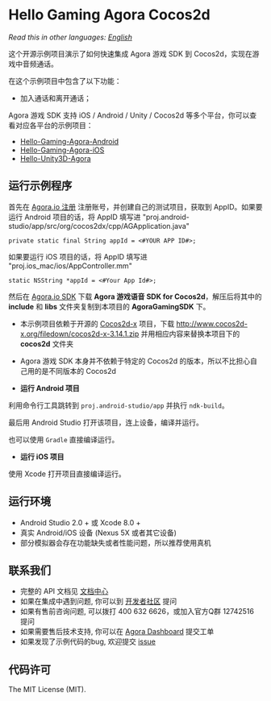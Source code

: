 # Hello Gaming Agora Cocos2d

*Read this in other languages: [English](README.en.md)*

这个开源示例项目演示了如何快速集成 Agora 游戏 SDK 到 Cocos2d，实现在游戏中音频通话。

在这个示例项目中包含了以下功能：

- 加入通话和离开通话；

Agora 游戏 SDK 支持 iOS / Android / Unity / Cocos2d 等多个平台，你可以查看对应各平台的示例项目：

- [Hello-Gaming-Agora-Android](https://github.com/AgoraIO/Hello-Gaming-Agora-Android)
- [Hello-Gaming-Agora-iOS](https://github.com/AgoraIO/Hello-Gaming-Agora-iOS)
- [Hello-Unity3D-Agora](https://github.com/AgoraIO/Hello-Unity3D-Agora)

## 运行示例程序
首先在 [Agora.io 注册](https://dashboard.agora.io/cn/signup/) 注册账号，并创建自己的测试项目，获取到 AppID。如果要运行 Android 项目的话，将 AppID 填写进 "proj.android-studio/app/src/org/cocos2dx/cpp/AGApplication.java"

```
private static final String appId = <#YOUR APP ID#>;
```

如果要运行 iOS 项目的话，将 AppID 填写进 "proj.ios_mac/ios/AppController.mm"

```
static NSString *appId = <#Your App Id#>;
```

然后在 [Agora.io SDK](https://www.agora.io/cn/download/) 下载 **Agora 游戏语音 SDK for Cocos2d**，解压后将其中的 **include** 和 **libs** 文件夹复制到本项目的 **AgoraGamingSDK** 下。

- 本示例项目依赖于开源的 [Cocos2d-x](http://www.cocos2d-x.org/) 项目，下载 http://www.cocos2d-x.org/filedown/cocos2d-x-3.14.1.zip 并用相应内容来替换本项目下的 **cocos2d** 文件夹
- Agora 游戏 SDK 本身并不依赖于特定的 Cocos2d 的版本，所以不比担心自己用的是不同版本的 Cocos2d

- **运行 Android 项目**

利用命令行工具跳转到 `proj.android-studio/app` 并执行 `ndk-build`。

最后用 Android Studio 打开该项目，连上设备，编译并运行。

也可以使用 `Gradle` 直接编译运行。

- **运行 iOS 项目**

使用 Xcode 打开项目直接编译运行。

## 运行环境
- Android Studio 2.0 + 或 Xcode 8.0 +
- 真实 Android/iOS 设备 (Nexus 5X 或者其它设备)
- 部分模拟器会存在功能缺失或者性能问题，所以推荐使用真机

## 联系我们

- 完整的 API 文档见 [文档中心](https://docs.agora.io/cn/)
- 如果在集成中遇到问题, 你可以到 [开发者社区](https://dev.agora.io/cn/) 提问
- 如果有售前咨询问题, 可以拨打 400 632 6626，或加入官方Q群 12742516 提问
- 如果需要售后技术支持, 你可以在 [Agora Dashboard](https://dashboard.agora.io) 提交工单
- 如果发现了示例代码的bug, 欢迎提交 [issue](https://github.com/AgoraIO/Hello-Cocos2d-Agora/issues)

## 代码许可

The MIT License (MIT).

